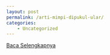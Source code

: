 ```yaml
---
layout: post
permalink: /arti-mimpi-dipukul-ular/
categories:
    - Uncategorized
---
```


[Baca Selengkapnya](/09)